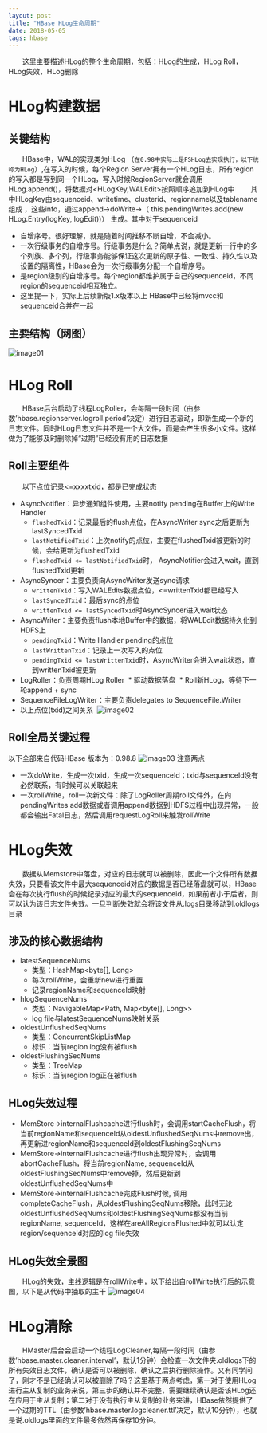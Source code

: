 ```yaml
---
layout: post
title: "HBase HLog生命周期"
date: 2018-05-05
tags: hbase
---
```


&emsp;&emsp;这里主要描述HLog的整个生命周期，包括：HLog的生成，HLog Roll，HLog失效，HLog删除

# HLog构建数据
## 关键结构
&emsp;&emsp;HBase中，WAL的实现类为HLog （`在0.98中实际上是FSHLog去实现执行，以下统称为HLog`）,在写入的时候，每个Region Server拥有一个HLog日志，所有region的写入都是写到同一个HLog，写入时候RegionServer就会调用HLog.append()，将数据对<HLogKey,WALEdit>按照顺序追加到HLog中
&emsp;&emsp;其中HLogKey由sequenceid、writetime、clusterid、regionname以及tablename组成 ，这些info，通过append->doWrite->（ this.pendingWrites.add(new HLog.Entry(logKey, logEdit))） 生成。其中对于sequenceid
* 自增序号。很好理解，就是随着时间推移不断自增，不会减小。
* 一次行级事务的自增序号。行级事务是什么？简单点说，就是更新一行中的多个列族、多个列，行级事务能够保证这次更新的原子性、一致性、持久性以及设置的隔离性，HBase会为一次行级事务分配一个自增序号。
* 是region级别的自增序号。每个region都维护属于自己的sequenceid，不同region的sequenceid相互独立。
* 这里提一下，实际上后续新版1.x版本以上 HBase中已经将mvcc和sequenceid合并在一起

## 主要结构（网图）
![image01](https://igithu.github.io/summary/images/hlog.png)

# HLog Roll
&emsp;&emsp;HBase后台启动了线程LogRoller，会每隔一段时间（由参数’hbase.regionserver.logroll.period’决定）进行日志滚动，即新生成一个新的日志文件。同时HLog日志文件并不是一个大文件，而是会产生很多小文件。这样做为了能够及时删除掉“过期”已经没有用的日志数据
## Roll主要组件
&emsp;&emsp;以下点位记录<=xxxxtxid，都是已完成状态
* AsyncNotifier：异步通知组件使用，主要notify pending在Buffer上的Write Handler
  * `flushedTxid`：记录最后的flush点位，在AsyncWriter sync之后更新为lastSyncedTxid
  * `lastNotifiedTxid`：上次notify的点位，主要在flushedTxid被更新的时候，会给更新为flushedTxid
  * `flushedTxid <= lastNotifiedTxid`时， AsyncNotifier会进入wait，直到flushedTxid更新
* AsyncSyncer：主要负责向AsyncWriter发送sync请求 
  * `writtenTxid`：写入WALEdits数据点位，<=writtenTxid都已经写入
  * `lastSyncedTxid`：最后sync的点位
  * `writtenTxid <= lastSyncedTxid`时AsyncSyncer进入wait状态
* AsyncWriter：主要负责flush本地Buffer中的数据，将WALEdit数据持久化到HDFS上
  * `pendingTxid`：Write Handler pending的点位
  * `lastWrittenTxid`：记录上一次写入的点位
  * `pendingTxid <= lastWrittenTxid`时，AsyncWriter会进入wait状态，直到writtenTxid被更新
* LogRoller：负责周期HLog Roller
  * 驱动数据落盘
  * Roll新HLog，等待下一轮append + sync
* SequenceFileLogWriter：主要负责delegates to SequenceFile.Writer
* 以上点位(txid)之间关系
  ![image02](https://igithu.github.io/summary/images/txid.png)


## Roll全局关键过程
以下全部来自代码HBase 版本为：0.98.8
![image03](https://igithu.github.io/summary/images/hlog-disk.png)
注意两点
* 一次doWrite，生成一次txid，生成一次sequenceId；txid与sequenceId没有必然联系，有时候可以关联起来
* 一次rollWrite，roll一次新文件：除了LogRoller周期roll文件外，在向pendingWrites add数据或者调用append数据到HDFS过程中出现异常，一般都会输出Fatal日志，然后调用requestLogRoll来触发rollWrite

# HLog失效
&emsp;&emsp;数据从Memstore中落盘，对应的日志就可以被删除，因此一个文件所有数据失效，只要看该文件中最大sequenceid对应的数据是否已经落盘就可以，HBase会在每次执行flush的时候纪录对应的最大的sequenceid，如果前者小于后者，则可以认为该日志文件失效。一旦判断失效就会将该文件从.logs目录移动到.oldlogs目录
## 涉及的核心数据结构
* latestSequenceNums
  * 类型：HashMap<byte[], Long>
  * 每次rollWrite，会重新new进行重置
  * 记录regionName和sequenceId映射
* hlogSequenceNums
  * 类型：NavigableMap<Path, Map<byte[], Long>>
  * log file与latestSequenceNums映射关系
* oldestUnflushedSeqNums
  * 类型：ConcurrentSkipListMap
  * 标识：当前region log没有被flush
* oldestFlushingSeqNums
  * 类型：TreeMap
  * 标识：当前region log正在被flush
  
## HLog失效过程
* MemStore->internalFlushcache进行flush时，会调用startCacheFlush，将当前regionName和sequenceId从oldestUnflushedSeqNums中remove出，再更新进regionName和sequenceId到oldestFlushingSeqNums
* MemStore->internalFlushcache进行flush出现异常时，会调用abortCacheFlush，将当前regionName, sequenceId从oldestFlushingSeqNums中remove掉，然后更新到oldestUnflushedSeqNums中
* MemStore->internalFlushcache完成Flush时候, 调用completeCacheFlush，从oldestFlushingSeqNums移除，此时无论oldestUnflushedSeqNums和oldestFlushingSeqNums都没有当前regionName, sequenceId，这样在areAllRegionsFlushed中就可以认定region/sequenceId对应的log file失效

## HLog失效全景图
&emsp;&emsp;HLog的失效，主线逻辑是在rollWrite中，以下给出自rollWrite执行后的示意图，以下是从代码中抽取的主干
![image04](https://igithu.github.io/summary/images/clean-hlog.png)



# HLog清除
&emsp;&emsp;HMaster后台会启动一个线程LogCleaner,每隔一段时间（由参数’hbase.master.cleaner.interval’，默认1分钟）会检查一次文件夹.oldlogs下的所有失效日志文件，确认是否可以被删除，确认之后执行删除操作。又有同学问了，刚才不是已经确认可以被删除了吗？这里基于两点考虑，第一对于使用HLog进行主从复制的业务来说，第三步的确认并不完整，需要继续确认是否该HLog还在应用于主从复制；第二对于没有执行主从复制的业务来讲，HBase依然提供了一个过期的TTL（由参数’hbase.master.logcleaner.ttl’决定，默认10分钟），也就是说.oldlogs里面的文件最多依然再保存10分钟。

